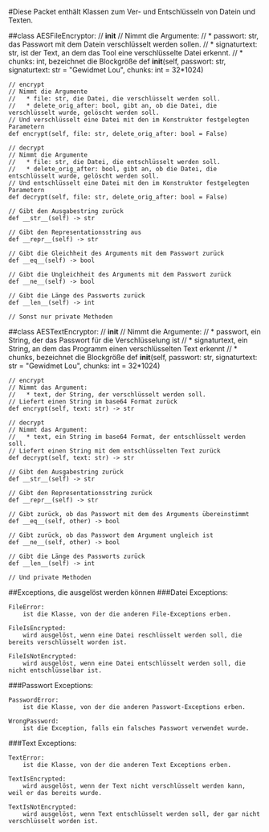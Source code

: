 #Diese Packet enthält Klassen zum Ver- und Entschlüsseln von Datein und Texten.

##class AESFileEncryptor:
    // __init__
    // Nimmt die Argumente:
    //   * passwort: str, das Passwort mit dem Datein verschlüsselt werden sollen.
    //   * signaturtext: str, ist der Text, an dem das Tool eine verschlüsselte Datei erkennt.
    //   * chunks: int, bezeichnet die Blockgröße
    def __init__(self, passwort: str, signaturtext: str = "Gewidmet Lou", chunks: int = 32*1024)
    
    // encrypt
    // Nimmt die Argumente
    //   * file: str, die Datei, die verschlüsselt werden soll.
    //   * delete_orig_after: bool, gibt an, ob die Datei, die verschlüsselt wurde, gelöscht werden soll.
    // Und verschlüsselt eine Datei mit den im Konstruktor festgelegten Parametern
    def encrypt(self, file: str, delete_orig_after: bool = False)
    
    // decrypt
    // Nimmt die Argumente
    //   * file: str, die Datei, die entschlüsselt werden soll.
    //   * delete_orig_after: bool, gibt an, ob die Datei, die entschlüsselt wurde, gelöscht werden soll.
    // Und entschlüsselt eine Datei mit den im Konstruktor festgelegten Parametern
    def decrypt(self, file: str, delete_orig_after: bool = False)
    
    // Gibt den Ausgabestring zurück
    def __str__(self) -> str
    
    // Gibt den Representationsstring aus
    def __repr__(self) -> str
    
    // Gibt die Gleichheit des Arguments mit dem Passwort zurück
    def __eq__(self) -> bool
    
    // Gibt die Ungleichheit des Arguments mit dem Passwort zurück
    def __ne__(self) -> bool
    
    // Gibt die Länge des Passworts zurück
    def __len__(self) -> int
    
    // Sonst nur private Methoden
##class AESTextEncryptor:
    // __init__
    // Nimmt die Argumente:
    //   * passwort, ein String, der das Passwort für die Verschlüsselung ist
    //   * signaturtext, ein String, an dem das Programm einen verschlüsselten Text erkennt
    //   * chunks, bezeichnet die Blockgröße
    def __init__(self, passwort: str, signaturtext: str = "Gewidmet Lou", chunks: int = 32*1024)
    
    // encrypt
    // Nimmt das Argument:
    //   * text, der String, der verschlüsselt werden soll.
    // Liefert einen String im base64 Format zurück
    def encrypt(self, text: str) -> str
    
    // decrypt
    // Nimmt das Argument:
    //   * text, ein String im base64 Format, der entschlüsselt werden soll.
    // Liefert einen String mit dem entschlüsselten Text zurück
    def decrypt(self, text: str) -> str
    
    // Gibt den Ausgabestring zurück
    def __str__(self) -> str
    
    // Gibt den Representationsstring zurück
    def __repr__(self) -> str
    
    // Gibt zurück, ob das Passwort mit dem des Arguments übereinstimmt
    def __eq__(self, other) -> bool
    
    // Gibt zurück, ob das Passwort dem Argument ungleich ist
    def __ne__(self, other) -> bool
    
    // Gibt die Länge des Passworts zurück
    def __len__(self) -> int
    
    // Und private Methoden
##Exceptions, die ausgelöst werden können
###Datei Exceptions:

    FileError:
        ist die Klasse, von der die anderen File-Exceptions erben.

    FileIsEncrypted:
        wird ausgelöst, wenn eine Datei reschlüsselt werden soll, die bereits verschlüsselt worden ist.

    FileIsNotEncrypted:
        wird ausgelöst, wenn eine Datei entschlüsselt werden soll, die nicht entschlüsselbar ist.
###Passwort Exceptions:

    PasswordError:
        ist die Klasse, von der die anderen Passwort-Exceptions erben.

    WrongPassword:
        ist die Exception, falls ein falsches Passwort verwendet wurde.
###Text Exceptions:

    TextError:
        ist die Klasse, von der die anderen Text Exceptions erben.

    TextIsEncrypted:
        wird ausgelöst, wenn der Text nicht verschlüsselt werden kann, weil er das bereits wurde.

    TextIsNotEncrypted:
        wird ausgelöst, wenn Text entschlüsselt werden soll, der gar nicht verschlüsselt worden ist.